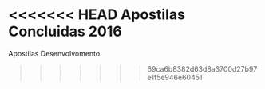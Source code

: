 <<<<<<< HEAD
Apostilas Concluidas 2016
=======
Apostilas Desenvolvomento
>>>>>>> 69ca6b8382d63d8a3700d27b97e1f5e946e60451
